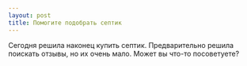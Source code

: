 ```yaml
---
layout: post 
title: Помогите подобрать септик 
--- 
```

Сегодня решила наконец купить септик. Предварительно решила поискать отзывы, но их очень мало. Может вы что-то посоветуете?